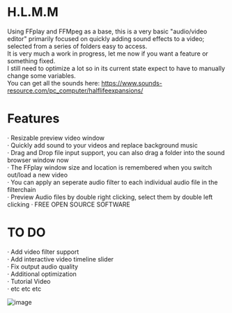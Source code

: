 # H.L.M.M
Using FFplay and FFMpeg as a base, this is a very basic "audio/video editor" 
primarily focused on quickly adding sound effects to a video; selected from a series of folders easy to access. <br>
It is very much a work in progress, let me now if you want a feature or something fixed.<br>
I still need to optimize a lot so in its current state expect to have to manually change some variables.<br>
You can get all the sounds here: https://www.sounds-resource.com/pc_computer/halflifeexpansions/

# Features
· Resizable preview video window<br>
· Quickly add sound to your videos and replace background music<br>
· Drag and Drop file input support, you can also drag a folder into the sound browser window now<br>
· The FFplay window size and location is remembered when you switch out/load a new video<br>
· You can apply an seperate audio filter to each individual audio file in the filterchain<br>
· Preview Audio files by double right clicking, select them by double left clicking
· FREE OPEN SOURCE SOFTWARE<br>

# TO DO
· Add video filter support<br>
· Add interactive video timeline slider<br>
· Fix output audio quality<br>
· Additional optimization<br>
· Tutorial Video<br>
· etc etc etc<br>

![image](https://github.com/g-l-i-t-c-h-o-r-s-e/H.L.M.M/assets/17163949/9a8c7f62-669c-4753-ba16-f81f3f84a6ac)

